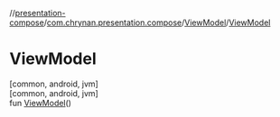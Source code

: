 //[presentation-compose](../../../index.md)/[com.chrynan.presentation.compose](../index.md)/[ViewModel](index.md)/[ViewModel](-view-model.md)

# ViewModel

[common, android, jvm]\
[common, android, jvm]\
fun [ViewModel](-view-model.md)()
